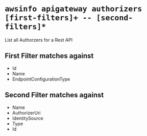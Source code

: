 # `awsinfo apigateway authorizers [first-filters]+ -- [second-filters]*`

List all Authorzers for a Rest API

## First Filter matches against

* Id 
* Name 
* EndpointConfigurationType

## Second Filter matches against

* Name 
* AuthorizerUri 
* IdentitySource 
* Type 
* Id
